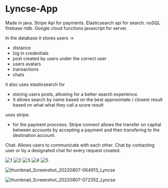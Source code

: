 # Lyncse-App

Made in java. Stripe Api for payments. Elasticsearch api for search. noSQL firebase rtdb. Google cloud functions javascript for server.


In the database it stores
users ->
- distance
- log in credentials
- post created by users under the correct user
- users avatars
- transactions
- chats

it also uses elasticsearch for
- storing users posts, allowing for a better search experience.
- It allows search by name based on the best approximate / closest result based on what what they call a score result


uses stripe:
- for the payment proccess. Stripe connect allows the transfer on capital between accounts by accepting a payment and then transfering
to the destination account.


Chat:
Allows users to communicate with each other. Chat by contacting user or by a designated chat for every request created.





![1](https://user-images.githubusercontent.com/83076267/183293925-ef0ea990-2792-4266-98e6-aebebad8d12c.png)
![2](https://user-images.githubusercontent.com/83076267/183293929-604a1b0e-428d-4df3-a5bd-81a066515c71.png)
![3](https://user-images.githubusercontent.com/83076267/183293930-ae8bfcfc-4274-403d-bcb4-804beddfc15a.png)
![4](https://user-images.githubusercontent.com/83076267/183293931-f88c8523-6f3f-4af6-9f2f-704354a1f004.png)
![5](https://user-images.githubusercontent.com/83076267/183293933-d25f3af9-387f-4376-9f5e-9f0dea5a201d.png)


![thumbnail_Screenshot_20220807-064913_Lyncse](https://user-images.githubusercontent.com/83076267/183294057-c2f5ecba-9173-43cc-9353-f5d9b9635068.jpg)


![thumbnail_Screenshot_20220807-072352_Lyncse](https://user-images.githubusercontent.com/83076267/183295489-318bc6c3-9554-41e3-92c3-e783261c555f.jpg)

